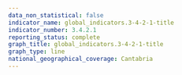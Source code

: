 ```yaml
---
data_non_statistical: false
indicator_name: global_indicators.3-4-2-1-title
indicator_number: 3.4.2.1
reporting_status: complete
graph_title: global_indicators.3-4-2-1-title
graph_type: line
national_geographical_coverage: Cantabria
---
```

